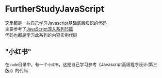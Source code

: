 # FurtherStudyJavaScript

这里都是一些自己学习Javascript基础底层知识的代码  
主要参考了[JavaScript深入系列15篇](https://github.com/mqyqingfeng/Blog/issues/17)  
代码也都是学习此系列的内容实例代码
## "小红书"
在``code``目录中，有一个``小红书``，这是自己学习参考《Javascript高级程序设计(第三版)》的代码

